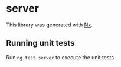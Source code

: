 # server

This library was generated with [Nx](https://nx.dev).

## Running unit tests

Run `ng test server` to execute the unit tests.
